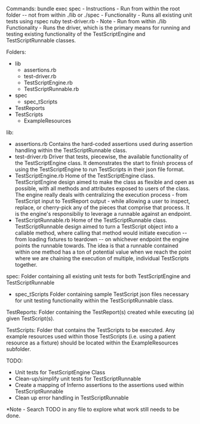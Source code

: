 Commands:
  bundle exec spec 
    - Instructions
      - Run from within the root folder -- not from within ./lib or ./spec
    - Functionality
      - Runs all existing unit tests using rspec
  ruby test-driver.rb
    - Note
      - Run from within ./lib
    Functionality
      - Runs the driver, which is the primary means for running and testing 
        existing functionality of the TestScriptEngine and TestScriptRunnable
        classes.  

Folders:
  - lib
    - assertions.rb
    - test-driver.rb
    - TestScriptEngine.rb
    - TestScriptRunnable.rb
  - spec
    - spec_tScripts
  - TestReports
  - TestScripts 
    - ExampleResources

lib:
  - assertions.rb
      Contains the hard-coded assertions used during assertion handling within
      the TestScriptRunnable class.
  - test-driver.rb
      Driver that tests, piecewise, the available functionality of the 
      TestScriptEngine class. It demonstrates the start to finish process of 
      using the TestScriptEngine to run TestScripts in their json file format.
  - TestScriptEngine.rb
      Home of the TestScriptEngine class. TestScriptEngine design aimed to make
      the class as flexible and open as possible, with all methods and 
      attributes exposed to users of the class. The engine really deals with 
      centralizing the execution process - from TestScript input to TestReport
      output - while allowing a user to inspect, replace, or cherry-pick any of
      the pieces that comprise that process. It is the engine's responsibiliy 
      to leverage a runnable against an endpoint.
  - TestScriptRunnable.rb
      Home of the TestScriptRunnable class. TestScriptRunnable design aimed to 
      turn a TestScript object into a callable method, where calling that 
      method would initiate execution -- from loading fixtures to teardown -- 
      on whichever endpoint the engine points the runnable towards. The idea is
      that a runnable contained within one method has a ton of potential value
      when we reach the point where we are chaining the execution of multiple, 
      individual TestScripts together.

spec:
  Folder containing all existing unit tests for both TestScriptEngine and 
  TestScriptRunnable
  - spec_tScripts
      Folder containing sample TestScript json files necessary for unit testing
      functionality within the TestScriptRunnable class.

TestReports:
  Folder containing the TestReport(s) created while executing (a) given 
  TestScript(s).  

TestScripts:
  Folder that contains the TestScripts to be executed. Any example resources 
  used within those TestScripts (i.e. using a patient resource as a fixture) 
  should be located within the ExampleResources subfolder. 

TODO:
  - Unit tests for TestScriptEngine Class
  - Clean-up/simplify unit tests for TestScriptRunnable 
  - Create a mapping of Inferno assertions to the assertions used within 
    TestScriptRunnable
  - Clean up error handling in TestScriptRunnable

  *Note - Search TODO in any file to explore what work still needs to be done. 
